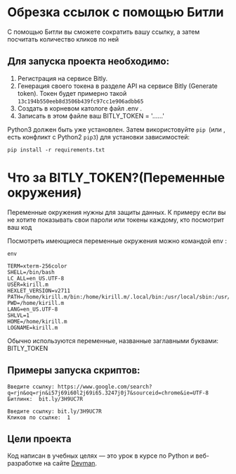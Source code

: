 # Обрезка ссылок с помощью Битли
С помощью Битли вы сможете сократить вашу ссылку, а затем посчитать количество кликов по ней


## Для запуска проекта необходимo:
  1. Pегистрация на сервисе Bitly. 
  2. Генерация своего токена в разделе API на сервисе Bitly (Generate token). Токен будет примерно такой ```13c194b550eeb8d3506b439fc97cc1e906adbb65```
  3. Создать в корневом катологе файл .env .
  4. Записать в этом файле ваш BITLY_TOKEN = '......'

Python3 должен быть уже установлен. Затем використовуйте `pip `(или , есть конфликт с Python2 `pip3`) для установки зависимостей:

`pip install -r requirements.txt`


# Что за BITLY_TOKEN?(Переменные окружения)

Переменные окружения нужны для защиты данных. К примеру если вы не хотите показывать свои пароли или токены каждому, кто посмотрит ваш код

Посмотреть имеющиеся переменные окружения можно командой env :
```
env

TERM=xterm-256color
SHELL=/bin/bash
LC_ALL=en_US.UTF-8
USER=kirill.m
HEXLET_VERSION=v2711
PATH=/home/kirill.m/bin:/home/kirill.m/.local/bin:/usr/local/sbin:/usr/local/bin:/usr/sbin:/usr/bin:/sbin:/bin:/usr/games:/usr/local/games:/snap/bin
PWD=/home/kirill.m
LANG=en_US.UTF-8
SHLVL=1
HOME=/home/kirill.m
LOGNAME=kirill.m
```
Обычно используются переменные, названные заглавными буквами: BITLY_TOKEN


## Примеры запуска скриптов:
```
Введите ссылку: https://www.google.com/search?q=rjn&oq=rjn&i57j69i60l2j69i65.3247j0j7&sourceid=chrome&ie=UTF-8
Битлинк:  bit.ly/3H9UC7R

Введите ссылку: bit.ly/3H9UC7R
Кликов по ссылке:  1
```

## Цели проекта
Код написан в учебных целях — это урок в курсе по Python и веб-разработке на сайте [Devman](https://dvmn.org/).
 
